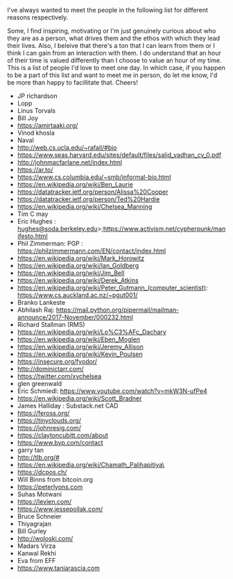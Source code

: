 I've always wanted to meet the people in the following list for different reasons respectively.

Some, I find inspiring, motivating or I'm just genuinely curious about who they are as a person, what drives them and the ethos with which they lead their lives. Also, I beleive that there's a ton that I can learn from them or I think I can gain from an interaction with them.
I do understand that an hour of their time is valued differently than I choose to value an hour of my time. This is a list of people I'd love to meet one day. In which case, if you happen to be a part of this list and want to meet me in person, do let me know, I'd be more than happy to facillitate that. Cheers!

- JP richardson
- Lopp
- Linus Torvals
- Bill Joy
- https://amirtaaki.org/
- Vinod khosla
- Naval
- http://web.cs.ucla.edu/~rafail/#bio
- https://www.seas.harvard.edu/sites/default/files/salid_vadhan_cv_0.pdf
- http://johnmacfarlane.net/index.html
- https://ar.to/
- https://www.cs.columbia.edu/~smb/informal-bio.html
- https://en.wikipedia.org/wiki/Ben_Laurie
- https://datatracker.ietf.org/person/Alissa%20Cooper
- https://datatracker.ietf.org/person/Ted%20Hardie
- https://en.wikipedia.org/wiki/Chelsea_Manning
- Tim C may
- Eric Hughes : hughes@soda.berkeley.edu>;https://www.activism.net/cypherpunk/manifesto.html
- Phil Zimmerman: PGP : https://philzimmermann.com/EN/contact/index.html
- https://en.wikipedia.org/wiki/Mark_Horowitz
- https://en.wikipedia.org/wiki/Ian_Goldberg
- https://en.wikipedia.org/wiki/Jim_Bell
- https://en.wikipedia.org/wiki/Derek_Atkins
- https://en.wikipedia.org/wiki/Peter_Gutmann_(computer_scientist): https://www.cs.auckland.ac.nz/~pgut001/
- Branko Lankeste
- Abhilash Raj: https://mail.python.org/pipermail/mailman-announce/2017-November/000232.html
- Richard Stallman (RMS)
- https://en.wikipedia.org/wiki/Lo%C3%AFc_Dachary
- https://en.wikipedia.org/wiki/Eben_Moglen
- https://en.wikipedia.org/wiki/Jeremy_Allison
- https://en.wikipedia.org/wiki/Kevin_Poulsen
- https://insecure.org/fyodor/
- http://dominictarr.com/
- https://twitter.com/xychelsea
- glen greenwald
- Eric Schmiedl: https://www.youtube.com/watch?v=mkW3N-ufPe4
- https://en.wikipedia.org/wiki/Scott_Bradner
- James Halliday : Substack.net CAD
- https://feross.org/
- https://tinyclouds.org/
- https://johnresig.com/
- https://claytoncubitt.com/about
- https://www.bvp.com/contact
- garry tan
- http://tlb.org/#
- https://en.wikipedia.org/wiki/Chamath_Palihapitiya\
- https://dcpos.ch/
- Will Binns from bitcoin.org
- https://peterlyons.com
- Suhas Motwani
- https://levien.com/
- https://www.jessepollak.com/
- Bruce Schneier
- Thiyagrajan
- Bill Gurley
- http://woloski.com/
- Madars Virza
- Kanwal Rekhi
- Eva from EFF
- https://www.taniarascia.com
